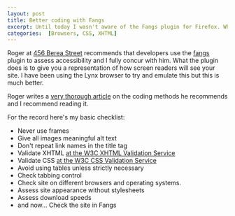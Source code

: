 ```yaml
--- 
layout: post
title: Better coding with Fangs
excerpt: Until today I wasn't aware of the Fangs plugin for Firefox. Whilst reading an article on evaluating accessibility over at 456 Berea Street I came across the plugin. 
categories:  [Browsers, CSS, XHTML]
---
```

Roger at <a href="http://www.456bereastreet.com/">456 Berea Street</a> recommends that developers use the <a href="http://www.standards-schmandards.com/index.php?2004/11/22/8-fangs-release-05">fangs</a> plugin to assess accessibility and I fully concur with him. What the plugin does is to give you a representation of how screen readers will see your site. I have been using the Lynx browser to try and emulate this but this is much better.

Roger writes a [very thorough article][1] on the coding methods he recommends and I recommend reading it. 

For the record here's my basic checklist:

*   Never use frames 
*   Give all images meaningful alt text 
*   Don't repeat link names in the title tag 
*   Validate XHTML [at the W3C XHTML Validation Service][2] 
*   Validate CSS [at the W3C CSS Validation Service][3] 
*   Avoid using tables unless strictly necessary 
*   Check tabbing control 
*   Check site on different browsers and operating systems. 
*   Assess site appearance without stylesheets 
*   Assess download speeds 
*   and now… Check the site in Fangs

 [1]: http://www.456bereastreet.com/archive/200603/evaluating_website_accessibility_part_1_background_and_preparation/
 [2]: http://validator.w3.org/
 [3]: http://jigsaw.w3.org/css-validator/

